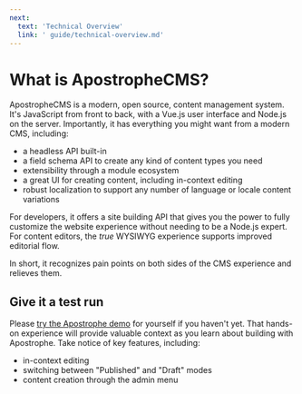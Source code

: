 ```yaml
---
next:
  text: 'Technical Overview'
  link: ' guide/technical-overview.md'
---
```

# What is ApostropheCMS?

ApostropheCMS is a modern, open source, content management system. It's JavaScript from front to back, with a Vue.js user interface and Node.js on the server. Importantly, it has everything you might want from a modern CMS, including:

- a headless API built-in
- a field schema API to create any kind of content types you need
- extensibility through a module ecosystem
- a great UI for creating content, including in-context editing
- robust localization to support any number of language or locale content variations

For developers, it offers a site building API that gives you the power to fully customize the website experience without needing to be a Node.js expert. For content editors, the _true_ WYSIWYG experience supports improved editorial flow.

In short, it recognizes pain points on both sides of the CMS experience and relieves them.

## Give it a test run

Please [try the Apostrophe demo](http://demo.apostrophecms.com/) for yourself if you haven't yet. That hands-on experience will provide valuable context as you learn about building with Apostrophe. Take notice of key features, including:

- in-context editing
- switching between "Published" and "Draft" modes
- content creation through the admin menu
